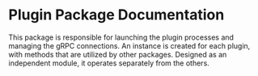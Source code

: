 # Plugin Package Documentation

This package is responsible for launching the plugin processes 
and managing the gRPC connections. An instance is created for each 
plugin, with methods that are utilized by other packages. Designed 
as an independent module, it operates separately from the others.